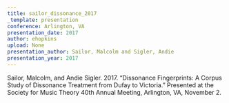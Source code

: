 ```yaml
---
title: sailor_dissonance_2017
_template: presentation
conference: Arlington, VA
presentation_date: 2017
author: ehopkins
upload: None
presentation_author: Sailor, Malcolm and Sigler, Andie
presentation_year: 2017
---
```

Sailor, Malcolm, and Andie Sigler. 2017. “Dissonance Fingerprints: A Corpus Study of Dissonance Treatment from Dufay to Victoria.” Presented at the Society for Music Theory 40th Annual Meeting, Arlington, VA, November 2.